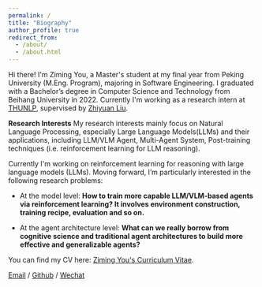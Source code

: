 ```yaml
---
permalink: /
title: "Biography"
author_profile: true
redirect_from: 
  - /about/
  - /about.html
---
```

Hi there! I'm Ziming You, a Master's student at my final year from Peking University (M.Eng. Program), majoring in Software Engineering. I graduated with a Bachelor’s degree in Computer Science and Technology from Beihang University in 2022. Currently I'm working as a research intern at [THUNLP](https://nlp.csai.tsinghua.edu.cn/), supervised by [Zhiyuan Liu](https://scholar.google.com/citations?user=dT0v5u0AAAAJ&hl=en).

**Research Interests**
My research interests mainly focus on Natural Language Processing, especially Large Language Models(LLMs) and their applications, including LLM/VLM Agent, Multi-Agent System, Post-training techniques (i.e. reinforcement learning for LLM reasoning).

Currently I'm working on reinforcement learning for reasoning with large language models (LLMs). Moving forward, I’m particularly interested in the following research problems:

- At the model level: **How to train more capable LLM/VLM-based agents via reinforcement learning? It involves environment construction, training recipe, evaluation and so on.**


- At the agent architecture level: **What can we really borrow from cognitive science and traditional agent architectures to build more effective and generalizable agents?**

You can find my CV here: [Ziming You's Curriculum Vitae](../assets/CV.pdf).


[Email](zimingyou@stu.pku.edu.cn) / [Github](https://github.com/Luffyzm3D2Y) / [Wechat](../images/wechat.jpg) 
